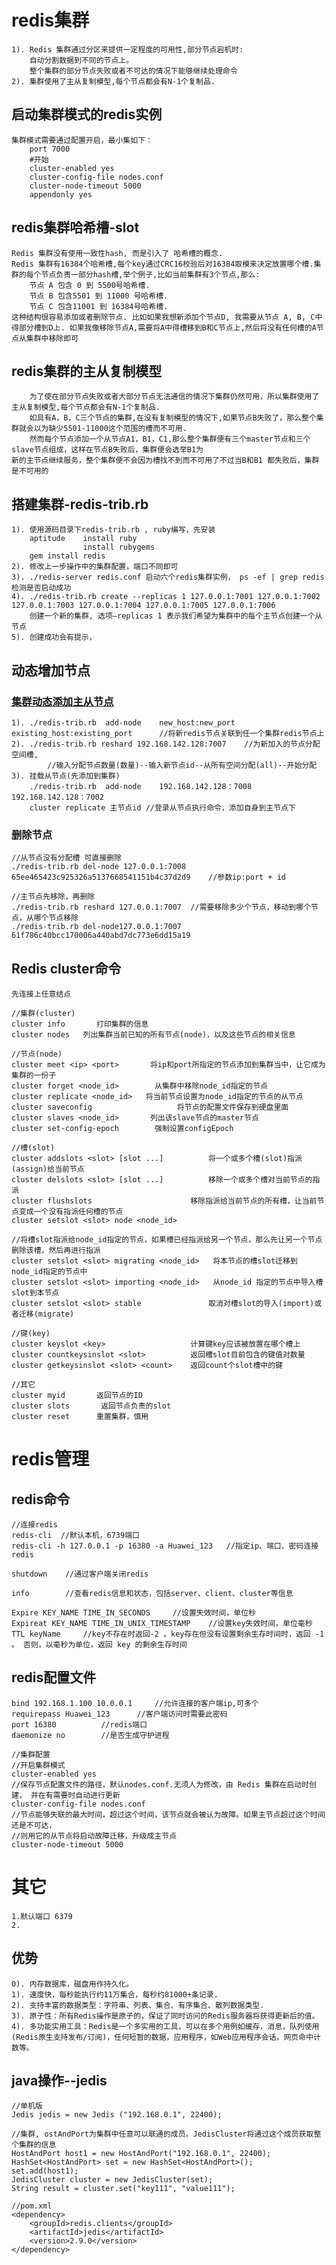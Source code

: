 # redis集群
	1). Redis 集群通过分区来提供一定程度的可用性,部分节点宕机时:
		自动分割数据到不同的节点上。
		整个集群的部分节点失败或者不可达的情况下能够继续处理命令
	2). 集群使用了主从复制模型,每个节点都会有N-1个复制品.

## 启动集群模式的redis实例
	集群模式需要通过配置开启，最小集如下：
		port 7000
		#开始
		cluster-enabled yes		
		cluster-config-file nodes.conf
		cluster-node-timeout 5000
		appendonly yes

## redis集群哈希槽-slot
	Redis 集群没有使用一致性hash, 而是引入了 哈希槽的概念.
	Redis 集群有16384个哈希槽,每个key通过CRC16校验后对16384取模来决定放置哪个槽.集群的每个节点负责一部分hash槽,举个例子,比如当前集群有3个节点,那么:
		节点 A 包含 0 到 5500号哈希槽.
		节点 B 包含5501 到 11000 号哈希槽.
		节点 C 包含11001 到 16384号哈希槽.
	这种结构很容易添加或者删除节点. 比如如果我想新添加个节点D, 我需要从节点 A, B, C中得部分槽到D上. 如果我像移除节点A,需要将A中得槽移到B和C节点上,然后将没有任何槽的A节点从集群中移除即可
		
## redis集群的主从复制模型
		为了使在部分节点失败或者大部分节点无法通信的情况下集群仍然可用，所以集群使用了主从复制模型,每个节点都会有N-1个复制品.
		如具有A，B，C三个节点的集群,在没有复制模型的情况下,如果节点B失败了，那么整个集群就会以为缺少5501-11000这个范围的槽而不可用.
		然而每个节点添加一个从节点A1，B1，C1,那么整个集群便有三个master节点和三个slave节点组成，这样在节点B失败后，集群便会选举B1为
	新的主节点继续服务，整个集群便不会因为槽找不到而不可用了不过当B和B1 都失败后，集群是不可用的
	
## 搭建集群-redis-trib.rb
	1). 使用源码目录下redis-trib.rb , ruby编写，先安装
		aptitude 	install ruby
					install rubygems
		gem install redis 
	2). 修改上一步操作中的集群配置，端口不同即可
	3). ./redis-server redis.conf 启动六个redis集群实例， ps -ef | grep redis检测是否启动成功
	4). ./redis-trib.rb create --replicas 1 127.0.0.1:7001 127.0.0.1:7002 127.0.0.1:7003 127.0.0.1:7004 127.0.0.1:7005 127.0.0.1:7006
		创建一个新的集群, 选项–replicas 1 表示我们希望为集群中的每个主节点创建一个从节点
	5). 创建成功会有提示，

## 动态增加节点
### [集群动态添加主从节点](http://blog.csdn.net/woshimike/article/details/56479773)	
	1). ./redis-trib.rb  add-node    new_host:new_port existing_host:existing_port		//将新redis节点关联到任一个集群redis节点上
	2). ./redis-trib.rb reshard 192.168.142.128:7007	//为新加入的节点分配空间槽, 
			//输入分配节点数量(数量)--输入新节点id--从所有空间分配(all)--开始分配
	3). 挂载从节点(先添加到集群)
		./redis-trib.rb  add-node    192.168.142.128：7008 192.168.142.128：7002	
		cluster replicate 主节点id	//登录从节点执行命令，添加自身到主节点下

### 删除节点
	//从节点没有分配槽 可直接删除
	./redis-trib.rb del-node 127.0.0.1:7008 65ee465423c925326a5137668541151b4c37d2d9 	//参数ip:port + id
	
	//主节点先移除，再删除
	./redis-trib.rb reshard 127.0.0.1:7007	//需要移除多少个节点，移动到哪个节点，从哪个节点移除
	./redis-trib.rb del-node127.0.0.1:7007 61f786c40bcc170006a440abd7dc773e6dd15a19
		
## Redis cluster命令
	先连接上任意结点

	//集群(cluster)  
	cluster info       打印集群的信息
	cluster nodes   列出集群当前已知的所有节点(node)，以及这些节点的相关信息   
	
	//节点(node)  
	cluster meet <ip> <port>       将ip和port所指定的节点添加到集群当中，让它成为集群的一份子  
	cluster forget <node_id>        从集群中移除node_id指定的节点
	cluster replicate <node_id>   将当前节点设置为node_id指定的节点的从节点
	cluster saveconfig                   将节点的配置文件保存到硬盘里面
	cluster slaves <node_id>       列出该slave节点的master节点
	cluster set-config-epoch        强制设置configEpoch 
	
	//槽(slot)  
	cluster addslots <slot> [slot ...]          将一个或多个槽(slot)指派(assign)给当前节点
	cluster delslots <slot> [slot ...]			移除一个或多个槽对当前节点的指派 
	cluster flushslots						移除指派给当前节点的所有槽，让当前节点变成一个没有指派任何槽的节点 
	cluster setslot <slot> node <node_id>            
	
	//将槽slot指派给node_id指定的节点，如果槽已经指派给另一个节点，那么先让另一个节点删除该槽，然后再进行指派 
	cluster setslot <slot> migrating <node_id>   将本节点的槽slot迁移到node_id指定的节点中  
	cluster setslot <slot> importing <node_id>   从node_id 指定的节点中导入槽slot到本节点 
	cluster setslot <slot> stable				取消对槽slot的导入(import)或者迁移(migrate) 
	
	//键(key)  
	cluster keyslot <key>					计算键key应该被放置在哪个槽上  
	cluster countkeysinslot <slot>			返回槽slot目前包含的键值对数量 
	cluster getkeysinslot <slot> <count>	返回count个slot槽中的键
	
	//其它
	cluster myid       返回节点的ID
	cluster slots       返回节点负责的slot
	cluster reset      重置集群，慎用		
		
# redis管理
## redis命令
	//连接redis
	redis-cli  //默认本机，6739端口
	redis-cli -h 127.0.0.1 -p 16380 -a Huawei_123	//指定ip、端口、密码连接redis
		
	shutdown	//通过客户端关闭redis
	
	info		//查看redis信息和状态，包括server、client、cluster等信息
	
	Expire KEY_NAME TIME_IN_SECONDS		//设置失效时间，单位秒
	Expireat KEY_NAME TIME_IN_UNIX_TIMESTAMP	//设置key失效时间，单位毫秒
	TTL keyName		//key不存在时返回-2 。key存在但没有设置剩余生存时间时，返回 -1 。 否则，以毫秒为单位，返回 key 的剩余生存时间

## redis配置文件
	bind 192.168.1.100 10.0.0.1		//允许连接的客户端ip,可多个
	requirepass Huawei_123		//客户端访问时需要此密码
	port 16380			//redis端口
	daemonize no		//是否生成守护进程
	
	//集群配置
	//开启集群模式
	cluster-enabled yes		
	//保存节点配置文件的路径，默认nodes.conf.无须人为修改，由 Redis 集群在启动时创建， 并在有需要时自动进行更新
	cluster-config-file nodes.conf
	//节点能够失联的最大时间，超过这个时间，该节点就会被认为故障。如果主节点超过这个时间还是不可达，
	//则用它的从节点将启动故障迁移，升级成主节点
	cluster-node-timeout 5000
	
# 其它
	1.默认端口 6379
	2.

## 优势
	0). 内存数据库，磁盘用作持久化。
	1). 速度快，每秒能执行约11万集合，每秒约81000+条记录.
	2). 支持丰富的数据类型：字符串、列表、集合、有序集合、散列数据类型.
	3). 原子性：所有Redis操作是原子的，保证了同时访问的Redis服务器将获得更新后的值。
	4). 多功能实用工具：Redis是一个多实用的工具，可以在多个用例如缓存，消息，队列使用(Redis原生支持发布/订阅)，任何短暂的数据，应用程序，如Web应用程序会话，网页命中计数等。	

## java操作--jedis
	//单机版
	Jedis jedis = new Jedis ("192.168.0.1", 22400); 
	
	//集群, ostAndPort为集群中任意可以联通的成员。JedisCluster将通过这个成员获取整个集群的信息
	HostAndPort host1 = new HostAndPort("192.168.0.1", 22400);  
	HashSet<HostAndPort> set = new HashSet<HostAndPort>();
	set.add(host1);
	JedisCluster cluster = new JedisCluster(set); 
	String result = cluster.set("key111", "value111"); 
	
	//pom.xml
	<dependency>
		<groupId>redis.clients</groupId>
		<artifactId>jedis</artifactId>
		<version>2.9.0</version>
	</dependency>

